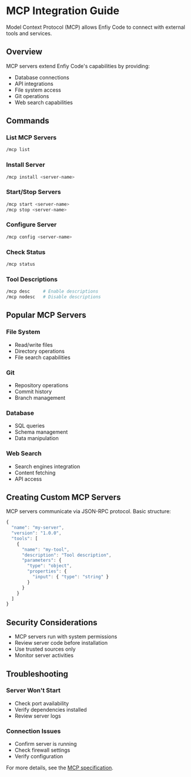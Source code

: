 # MCP Integration Guide

Model Context Protocol (MCP) allows Enfiy Code to connect with external tools and services.

## Overview

MCP servers extend Enfiy Code's capabilities by providing:
- Database connections
- API integrations
- File system access
- Git operations
- Web search capabilities

## Commands

### List MCP Servers
```bash
/mcp list
```

### Install Server
```bash
/mcp install <server-name>
```

### Start/Stop Servers
```bash
/mcp start <server-name>
/mcp stop <server-name>
```

### Configure Server
```bash
/mcp config <server-name>
```

### Check Status
```bash
/mcp status
```

### Tool Descriptions
```bash
/mcp desc     # Enable descriptions
/mcp nodesc   # Disable descriptions
```

## Popular MCP Servers

### File System
- Read/write files
- Directory operations
- File search capabilities

### Git
- Repository operations
- Commit history
- Branch management

### Database
- SQL queries
- Schema management
- Data manipulation

### Web Search
- Search engines integration
- Content fetching
- API access

## Creating Custom MCP Servers

MCP servers communicate via JSON-RPC protocol. Basic structure:

```javascript
{
  "name": "my-server",
  "version": "1.0.0",
  "tools": [
    {
      "name": "my-tool",
      "description": "Tool description",
      "parameters": {
        "type": "object",
        "properties": {
          "input": { "type": "string" }
        }
      }
    }
  ]
}
```

## Security Considerations

- MCP servers run with system permissions
- Review server code before installation
- Use trusted sources only
- Monitor server activities

## Troubleshooting

### Server Won't Start
- Check port availability
- Verify dependencies installed
- Review server logs

### Connection Issues
- Confirm server is running
- Check firewall settings
- Verify configuration

For more details, see the [MCP specification](https://github.com/modelcontextprotocol/specification).